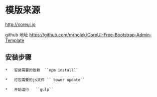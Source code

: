 # 模版来源
  http://coreui.io

  github 地址 https://github.com/mrholek/CoreUI-Free-Bootstrap-Admin-Template

## 安装步骤
```
*   安装需要的依赖  ``npm install``

*   打包需要的js文件 `` bower update``

*   开始运行   ``gulp``
 
```
 
